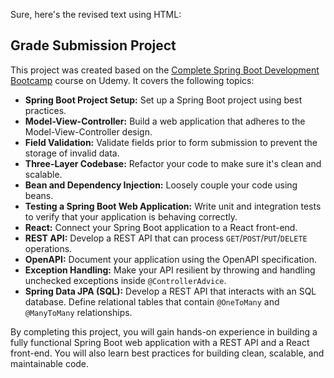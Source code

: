 Sure, here's the revised text using HTML:

<h2>Grade Submission Project</h2>
<p>This project was created based on the <a href="https://www.udemy.com/course/the-complete-spring-boot-development-bootcamp/">Complete Spring Boot Development Bootcamp</a> course on Udemy. It covers the following topics:</p>
<ul>
  <li><strong>Spring Boot Project Setup:</strong> Set up a Spring Boot project using best practices.</li>
  <li><strong>Model-View-Controller:</strong> Build a web application that adheres to the Model-View-Controller design.</li>
  <li><strong>Field Validation:</strong> Validate fields prior to form submission to prevent the storage of invalid data.</li>
  <li><strong>Three-Layer Codebase:</strong> Refactor your code to make sure it's clean and scalable.</li>
  <li><strong>Bean and Dependency Injection:</strong> Loosely couple your code using beans.</li>
  <li><strong>Testing a Spring Boot Web Application:</strong> Write unit and integration tests to verify that your application is behaving correctly.</li>
  <li><strong>React:</strong> Connect your Spring Boot application to a React front-end.</li>
  <li><strong>REST API:</strong> Develop a REST API that can process <code>GET</code>/<code>POST</code>/<code>PUT</code>/<code>DELETE</code> operations.</li>
  <li><strong>OpenAPI:</strong> Document your application using the OpenAPI specification.</li>
  <li><strong>Exception Handling:</strong> Make your API resilient by throwing and handling unchecked exceptions inside <code>@ControllerAdvice</code>.</li>
  <li><strong>Spring Data JPA (SQL):</strong> Develop a REST API that interacts with an SQL database. Define relational tables that contain <code>@OneToMany</code> and <code>@ManyToMany</code> relationships.</li>
</ul>
<p>By completing this project, you will gain hands-on experience in building a fully functional Spring Boot web application with a REST API and a React front-end. You will also learn best practices for building clean, scalable, and maintainable code.</p>
